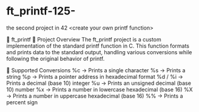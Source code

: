 # ft_printf-125-
the second project in 42 &lt;create your own printf function>

📌 ft_printf
📝 Project Overview
The ft_printf project is a custom implementation of the standard printf function in C. This function formats and prints data to the standard output, handling various conversions while following the original behavior of printf.

🔧 Supported Conversions
%c → Prints a single character
%s → Prints a string
%p → Prints a pointer address in hexadecimal format
%d / %i → Prints a decimal (base 10) integer
%u → Prints an unsigned decimal (base 10) number
%x → Prints a number in lowercase hexadecimal (base 16)
%X → Prints a number in uppercase hexadecimal (base 16)
%% → Prints a percent sign